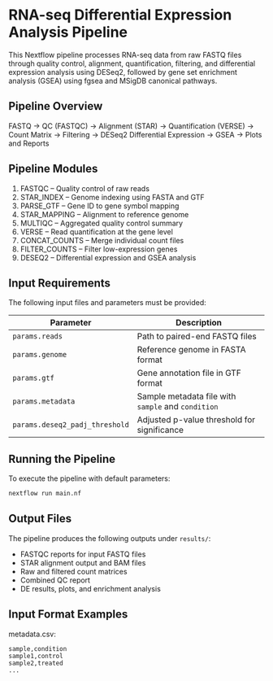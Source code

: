 # RNA-seq Differential Expression Analysis Pipeline
This Nextflow pipeline processes RNA-seq data from raw FASTQ files through quality control, alignment, quantification, filtering, and differential expression analysis using DESeq2, followed by gene set enrichment analysis (GSEA) using fgsea and MSigDB canonical pathways.

## Pipeline Overview
FASTQ → QC (FASTQC) → Alignment (STAR) → Quantification (VERSE) → Count Matrix → Filtering → DESeq2 Differential Expression → GSEA → Plots and Reports

## Pipeline Modules
1. FASTQC – Quality control of raw reads  
2. STAR_INDEX – Genome indexing using FASTA and GTF  
3. PARSE_GTF – Gene ID to gene symbol mapping  
4. STAR_MAPPING – Alignment to reference genome  
5. MULTIQC – Aggregated quality control summary  
6. VERSE – Read quantification at the gene level  
7. CONCAT_COUNTS – Merge individual count files  
8. FILTER_COUNTS – Filter low-expression genes  
9. DESEQ2 – Differential expression and GSEA analysis  

## Input Requirements
The following input files and parameters must be provided:

| Parameter                  | Description                                            |
|---------------------------|--------------------------------------------------------|
| `params.reads`            | Path to paired-end FASTQ files                         |
| `params.genome`           | Reference genome in FASTA format                       |
| `params.gtf`              | Gene annotation file in GTF format                     |
| `params.metadata`         | Sample metadata file with `sample` and `condition`     |
| `params.deseq2_padj_threshold` | Adjusted p-value threshold for significance        |

## Running the Pipeline
To execute the pipeline with default parameters:
```bash
nextflow run main.nf
```

## Output Files
The pipeline produces the following outputs under ```results/```:

- FASTQC reports for input FASTQ files
- STAR alignment output and BAM files
- Raw and filtered count matrices
- Combined QC report
- DE results, plots, and enrichment analysis

## Input Format Examples
metadata.csv:
```csv
sample,condition
sample1,control
sample2,treated
...
```